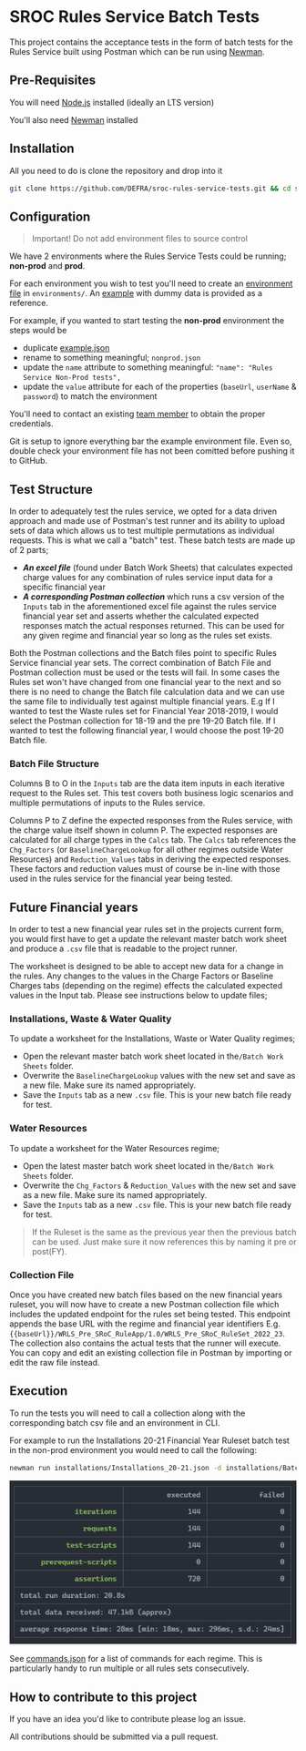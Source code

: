 # SROC Rules Service Batch Tests

This project contains the acceptance tests in the form of batch tests for the Rules Service built using Postman which can be run using [Newman](https://learning.postman.com/docs/running-collections/using-newman-cli/command-line-integration-with-newman/). 

## Pre-Requisites 

You will need [Node.js](https://nodejs.org/en/) installed (ideally an LTS version)

You'll also need [Newman](https://learning.postman.com/docs/running-collections/using-newman-cli/command-line-integration-with-newman/) installed 

## Installation

All you need to do is clone the repository and drop into it

```bash
git clone https://github.com/DEFRA/sroc-rules-service-tests.git && cd sroc-rules-service-tests
```

## Configuration

> Important! Do not add environment files to source control

We have 2 environments where the Rules Service Tests could be running; **non-prod** and **prod**.

For each environment you wish to test you'll need to create an [environment file](https://learning.postman.com/docs/sending-requests/managing-environments/) in  `environments/`. An [example](/environments/example.postman_environment.json) with dummy data is provided as a reference.

For example, if you wanted to start testing the **non-prod** environment the steps would be

- duplicate [example.json](/environments/example.json)
- rename to something meaningful; `nonprod.json`
- update the `name` attribute to something meaningful: `"name": "Rules Service Non-Prod tests",`
- update the `value` attribute for each of the properties (`baseUrl`, `userName` & `password`) to match the environment

You'll need to contact an existing [team member](https://github.com/DEFRA/sroc-service-team) to obtain the proper credentials.

Git is setup to ignore everything bar the example environment file. Even so, double check your environment file has not been comitted before pushing it to GitHub.

## Test Structure

In order to adequately test the rules service, we opted for a data driven approach and made use of Postman's test runner and its ability to upload sets of data which allows us to test multiple permutations as individual requests. This is what we call a "batch" test. These batch tests are made up of 2 parts;

- _**An excel file**_ (found under Batch Work Sheets) that calculates expected charge values for any combination of rules service input data for a specific financial year 
- _**A corresponding Postman collection**_ which runs a csv version of the `Inputs` tab in the aforementioned excel file against the rules service financial year set and asserts whether the calculated expected responses match the actual responses returned. This can be used for any given regime and financial year so long as the rules set exists.

Both the Postman collections and the Batch files point to specific Rules Service financial year sets. The correct combination of Batch File and Postman collection must be used or the tests will fail. In some cases the Rules set won't have changed from one financial year to the next and so there is no need to change the Batch file calculation data and we can use the same file to individually test against multiple financial years. E.g If I wanted to test the Waste rules set for Financial Year 2018-2019, I would select the Postman collection for 18-19 and the pre 19-20 Batch file. If I wanted to test the following financial year, I would choose the post 19-20 Batch file. 

### Batch File Structure
Columns B to O in the `Inputs` tab are the data item inputs in each iterative request to the Rules set. This test covers both business logic scenarios and multiple permutations of inputs to the Rules service. 

Columns P to Z define the expected responses from the Rules service, with the charge value itself shown in column P. The expected responses are calculated for all charge types in the `Calcs` tab. The `Calcs` tab references the `Chg_Factors` (or `BaselineChargeLookup` for all other regimes outside Water Resources) and `Reduction_Values` tabs in deriving the expected responses. These factors and reduction values must of course be in-line with those used in the rules service for the financial year being tested.

## Future Financial years

In order to test a new financial year rules set in the projects current form, you would first have to get a update the relevant master batch work sheet and produce a `.csv` file that is readable to the project runner. 

The worksheet is designed to be able to accept new data for a change in the rules. Any changes to the values in the Charge Factors or Baseline Charges tabs (depending on the regime) effects the calculated expected values in the Input tab. Please see instructions below to update files;

### Installations, Waste & Water Quality

To update a worksheet for the Installations, Waste or Water Quality regimes;

- Open the relevant master batch work sheet located in the`/Batch Work Sheets` folder. 
- Overwrite the `BaselineChargeLookup` values with the new set and save as a new file. Make sure its named appropriately.
- Save the `Inputs` tab as a new `.csv` file. This is your new batch file ready for test.

### Water Resources

To update a worksheet for the Water Resources regime;

- Open the latest master batch work sheet located in the`/Batch Work Sheets` folder. 
- Overwrite the `Chg_Factors` & `Reduction_Values` with the new set and save as a new file. Make sure its named appropriately.
- Save the `Inputs` tab as a new `.csv` file. This is your new batch file ready for test.

> If the Ruleset is the same as the previous year then the previous batch can be used. Just make sure it now references this by naming it pre or post(FY). 

### Collection File

Once you have created new batch files based on the new financial years ruleset, you will now have to create a new Postman collection file which includes the updated endpoint for the rules set being tested. This endpoint appends the base URL with the regime and financial year identifiers E.g. `{{baseUrl}}/WRLS_Pre_SRoC_RuleApp/1.0/WRLS_Pre_SRoC_RuleSet_2022_23`. The collection also contains the actual tests that the runner will execute. You can copy and edit an existing collection file in Postman by importing or edit the raw file instead.

## Execution

To run the tests you will need to call a collection along with the corresponding batch csv file and an environment in CLI. 

For example to run the Installations 20-21 Financial Year Ruleset batch test in the non-prod environment you would need to call the following: 

```bash
newman run installations/Installations_20-21.json -d installations/Batch_Post_19-20.csv -e environments/nonprod.json
```

<img src="docs/cli.png" width="600" alt="Screenshot of test runner" />

See [commands.json](/commands.json) for a list of commands for each regime. This is particularly handy to run multiple or all rules sets consecutively. 

## How to contribute to this project

If you have an idea you'd like to contribute please log an issue.

All contributions should be submitted via a pull request.